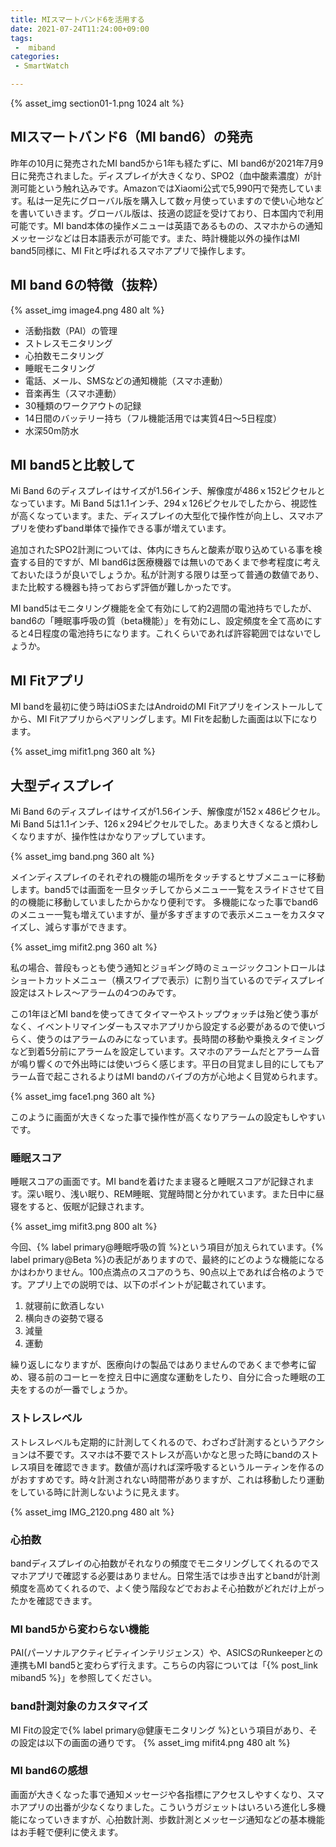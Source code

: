 ```yaml
---
title: MIスマートバンド6を活用する
date: 2021-07-24T11:24:00+09:00
tags:
 -  miband
categories:
 - SmartWatch

---
```

{% asset_img section01-1.png 1024 alt %}

## MIスマートバンド6（MI band6）の発売

昨年の10月に発売されたMI band5から1年も経たずに、MI band6が2021年7月9日に発売されました。ディスプレイが大きくなり、SPO2（血中酸素濃度）が計測可能という触れ込みです。AmazonではXiaomi公式で5,990円で発売しています。私は一足先にグローバル版を購入して数ヶ月使っていますので使い心地などを書いていきます。グローバル版は、技適の認証を受けており、日本国内で利用可能です。MI band本体の操作メニューは英語であるものの、スマホからの通知メッセージなどは日本語表示が可能です。また、時計機能以外の操作はMI band5同様に、MI Fitと呼ばれるスマホアプリで操作します。

<!-- more -->

## MI band 6の特徴（抜粋）

{% asset_img image4.png 480 alt %}

- 活動指数（PAI）の管理
- ストレスモニタリング
- 心拍数モニタリング
- 睡眠モニタリング
- 電話、メール、SMSなどの通知機能（スマホ連動）
- 音楽再生（スマホ連動）
- 30種類のワークアウトの記録
- 14日間のバッテリー持ち（フル機能活用では実質4日〜5日程度）
- 水深50m防水

## MI band5と比較して

Mi Band 6のディスプレイはサイズが1.56インチ、解像度が486ｘ152ピクセルとなっています。Mi Band 5は1.1インチ、294ｘ126ピクセルでしたから、視認性が高くなっています。また、ディスプレイの大型化で操作性が向上し、スマホアプリを使わずband単体で操作できる事が増えています。

追加されたSPO2計測については、体内にきちんと酸素が取り込めている事を検査する目的ですが、MI band6は医療機器では無いのであくまで参考程度に考えておいたほうが良いでしょうか。私が計測する限りは至って普通の数値であり、また比較する機器も持っておらず評価が難しかったです。

MI band5はモニタリング機能を全て有効にして約2週間の電池持ちでしたが、band6の「睡眠事呼吸の質（beta機能）」を有効にし、設定頻度を全て高めにすると4日程度の電池持ちになります。これくらいであれば許容範囲ではないでしょうか。

## MI Fitアプリ

MI bandを最初に使う時はiOSまたはAndroidのMI Fitアプリをインストールしてから、MI Fitアプリからペアリングします。MI Fitを起動した画面は以下になります。

{% asset_img mifit1.png 360 alt %}

## 大型ディスプレイ

Mi Band 6のディスプレイはサイズが1.56インチ、解像度が152ｘ486ピクセル。Mi Band 5は1.1インチ、126ｘ294ピクセルでした。あまり大きくなると煩わしくなりますが、操作性はかなりアップしています。

{% asset_img band.png 360 alt %}

メインディスプレイのそれぞれの機能の場所をタッチするとサブメニューに移動します。band5では画面を一旦タッチしてからメニュー一覧をスライドさせて目的の機能に移動していましたからかなり便利です。
多機能になった事でband6のメニュー一覧も増えていますが、量が多すぎますので表示メニューをカスタマイズし、減らす事ができます。

{% asset_img mifit2.png 360 alt %}

私の場合、普段もっとも使う通知とジョギング時のミュージックコントロールはショートカットメニュー（横スワイプで表示）に割り当ているのでディスプレイ設定はストレス〜アラームの4つのみです。

この1年ほどMI bandを使ってきてタイマーやストップウォッチは殆ど使う事がなく、イベントリマインダーもスマホアプリから設定する必要があるので使いづらく、使うのはアラームのみになっています。長時間の移動や乗換えタイミングなど到着5分前にアラームを設定しています。スマホのアラームだとアラーム音が鳴り響くので外出時には使いづらく感じます。平日の目覚まし目的にしてもアラーム音で起こされるよりはMI bandのバイブの方が心地よく目覚められます。

{% asset_img face1.png 360 alt %}

このように画面が大きくなった事で操作性が高くなりアラームの設定もしやすいです。

### 睡眠スコア

睡眠スコアの画面です。MI bandを着けたまま寝ると睡眠スコアが記録されます。深い眠り、浅い眠り、REM睡眠、覚醒時間と分かれています。また日中に昼寝をすると、仮眠が記録されます。

{% asset_img mifit3.png 800 alt %}

今回、{% label primary@睡眠呼吸の質 %}という項目が加えられています。{% label primary@Beta %}の表記がありますので、最終的にどのような機能になるかはわかりません。100点満点のスコアのうち、90点以上であれば合格のようです。アプリ上での説明では、以下のポイントが記載されています。
1. 就寝前に飲酒しない
2. 横向きの姿勢で寝る
3. 減量
4. 運動

繰り返しになりますが、医療向けの製品ではありませんのであくまで参考に留め、寝る前のコーヒーを控え日中に適度な運動をしたり、自分に合った睡眠の工夫をするのが一番でしょうか。

### ストレスレベル

ストレスレベルも定期的に計測してくれるので、わざわざ計測するというアクションは不要です。スマホは不要でストレスが高いかなと思った時にbandのストレス項目を確認できます。数値が高ければ深呼吸するというルーティンを作るのがおすすめです。時々計測されない時間帯がありますが、これは移動したり運動をしている時に計測しないように見えます。

{% asset_img IMG_2120.png 480 alt %}

### 心拍数

bandディスプレイの心拍数がそれなりの頻度でモニタリングしてくれるのでスマホアプリで確認する必要はありません。日常生活では歩き出すとbandが計測頻度を高めてくれるので、よく使う階段などでおおよそ心拍数がどれだけ上がったかを確認できます。

### MI band5から変わらない機能

PAI(パーソナルアクティビティインテリジェンス）や、ASICSのRunkeeperとの連携もMI band5と変わらず行えます。こちらの内容については「{% post_link miband5 %}」を参照してください。

### band計測対象のカスタマイズ

MI Fitの設定で{% label primary@健康モニタリング %}という項目があり、その設定は以下の画面の通りです。
{% asset_img mifit4.png 480 alt %}

### MI band6の感想

画面が大きくなった事で通知メッセージや各指標にアクセスしやすくなり、スマホアプリの出番が少なくなりました。こういうガジェットはいろいろ進化し多機能になっていきますが、心拍数計測、歩数計測とメッセージ通知などの基本機能はお手軽で便利に使えます。
